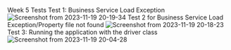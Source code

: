 Week 5 Tests
Test 1: Business Service Load Exception 
![Screenshot from 2023-11-19 20-19-34](https://github.com/atiangogwel/spaap/assets/128331774/fd844f2e-c2a5-4c97-845a-5237d6e960f9)
Test 2 for Business Service Load Exception/Property file not found 
![Screenshot from 2023-11-19 20-18-23](https://github.com/atiangogwel/spaap/assets/128331774/ff928baa-0d40-4941-b42f-39ff5ddd4471)
Test 3: Running the application with the driver class
![Screenshot from 2023-11-19 20-04-28](https://github.com/atiangogwel/spaap/assets/128331774/cc29d05f-6ce3-4535-95cc-dec1f37e74c2)


